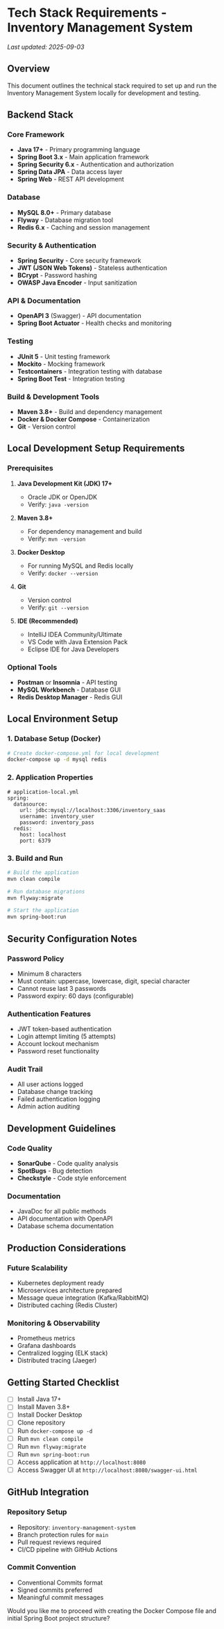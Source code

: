 # Tech Stack Requirements - Inventory Management System
_Last updated: 2025-09-03_

## Overview
This document outlines the technical stack required to set up and run the Inventory Management System locally for development and testing.

## Backend Stack

### Core Framework
- **Java 17+** - Primary programming language
- **Spring Boot 3.x** - Main application framework
- **Spring Security 6.x** - Authentication and authorization
- **Spring Data JPA** - Data access layer
- **Spring Web** - REST API development

### Database
- **MySQL 8.0+** - Primary database
- **Flyway** - Database migration tool
- **Redis 6.x** - Caching and session management

### Security & Authentication
- **Spring Security** - Core security framework
- **JWT (JSON Web Tokens)** - Stateless authentication
- **BCrypt** - Password hashing
- **OWASP Java Encoder** - Input sanitization

### API & Documentation
- **OpenAPI 3** (Swagger) - API documentation
- **Spring Boot Actuator** - Health checks and monitoring

### Testing
- **JUnit 5** - Unit testing framework
- **Mockito** - Mocking framework
- **Testcontainers** - Integration testing with database
- **Spring Boot Test** - Integration testing

### Build & Development Tools
- **Maven 3.8+** - Build and dependency management
- **Docker & Docker Compose** - Containerization
- **Git** - Version control

## Local Development Setup Requirements

### Prerequisites
1. **Java Development Kit (JDK) 17+**
   - Oracle JDK or OpenJDK
   - Verify: `java -version`

2. **Maven 3.8+**
   - For dependency management and build
   - Verify: `mvn -version`

3. **Docker Desktop**
   - For running MySQL and Redis locally
   - Verify: `docker --version`

4. **Git**
   - Version control
   - Verify: `git --version`

5. **IDE (Recommended)**
   - IntelliJ IDEA Community/Ultimate
   - VS Code with Java Extension Pack
   - Eclipse IDE for Java Developers

### Optional Tools
- **Postman** or **Insomnia** - API testing
- **MySQL Workbench** - Database GUI
- **Redis Desktop Manager** - Redis GUI

## Local Environment Setup

### 1. Database Setup (Docker)
```bash
# Create docker-compose.yml for local development
docker-compose up -d mysql redis
```

### 2. Application Properties
```properties
# application-local.yml
spring:
  datasource:
    url: jdbc:mysql://localhost:3306/inventory_saas
    username: inventory_user
    password: inventory_pass
  redis:
    host: localhost
    port: 6379
```

### 3. Build and Run
```bash
# Build the application
mvn clean compile

# Run database migrations
mvn flyway:migrate

# Start the application
mvn spring-boot:run
```

## Security Configuration Notes

### Password Policy
- Minimum 8 characters
- Must contain: uppercase, lowercase, digit, special character
- Cannot reuse last 3 passwords
- Password expiry: 60 days (configurable)

### Authentication Features
- JWT token-based authentication
- Login attempt limiting (5 attempts)
- Account lockout mechanism
- Password reset functionality

### Audit Trail
- All user actions logged
- Database change tracking
- Failed authentication logging
- Admin action auditing

## Development Guidelines

### Code Quality
- **SonarQube** - Code quality analysis
- **SpotBugs** - Bug detection
- **Checkstyle** - Code style enforcement

### Documentation
- JavaDoc for all public methods
- API documentation with OpenAPI
- Database schema documentation

## Production Considerations

### Future Scalability
- Kubernetes deployment ready
- Microservices architecture prepared
- Message queue integration (Kafka/RabbitMQ)
- Distributed caching (Redis Cluster)

### Monitoring & Observability
- Prometheus metrics
- Grafana dashboards
- Centralized logging (ELK stack)
- Distributed tracing (Jaeger)

## Getting Started Checklist

- [ ] Install Java 17+
- [ ] Install Maven 3.8+
- [ ] Install Docker Desktop
- [ ] Clone repository
- [ ] Run `docker-compose up -d`
- [ ] Run `mvn clean compile`
- [ ] Run `mvn flyway:migrate`
- [ ] Run `mvn spring-boot:run`
- [ ] Access application at `http://localhost:8080`
- [ ] Access Swagger UI at `http://localhost:8080/swagger-ui.html`

## GitHub Integration

### Repository Setup
- Repository: `inventory-management-system`
- Branch protection rules for `main`
- Pull request reviews required
- CI/CD pipeline with GitHub Actions

### Commit Convention
- Conventional Commits format
- Signed commits preferred
- Meaningful commit messages

Would you like me to proceed with creating the Docker Compose file and initial Spring Boot project structure?